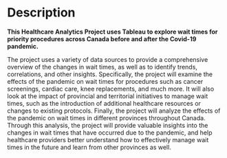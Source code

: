 # **Description**

**This Healthcare Analytics Project uses Tableau to explore wait times for priority procedures across Canada before and after the Covid-19 pandemic.** 

The project uses a variety of data sources to provide a comprehensive overview of the changes in wait times, as well as to identify trends, correlations, and other insights. Specifically, the project will examine the effects of the pandemic on wait times for procedures such as cancer screenings, cardiac care, knee replacements, and much more. It will also look at the impact of provincial and territorial initiatives to manage wait times, such as the introduction of additional healthcare resources or changes to existing protocols. Finally, the project will analyze the effects of the pandemic on wait times in different provinces throughout Canada. Through this analysis, the project will provide valuable insights into the changes in wait times that have occurred due to the pandemic, and help healthcare providers better understand how to effectively manage wait times in the future and learn from other provinces as well.
